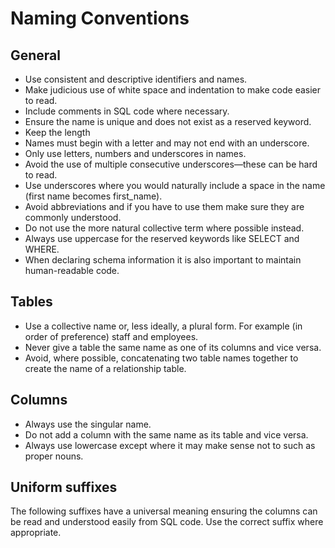 # Naming Conventions  

## General

* Use consistent and descriptive identifiers and names.  
* Make judicious use of white space and indentation to make code easier to read.  
* Include comments in SQL code where necessary.  
* Ensure the name is unique and does not exist as a reserved keyword.  
* Keep the length  
* Names must begin with a letter and may not end with an underscore.  
* Only use letters, numbers and underscores in names.  
* Avoid the use of multiple consecutive underscores—these can be hard to read.  
* Use underscores where you would naturally include a space in the name (first name becomes first_name).  
* Avoid abbreviations and if you have to use them make sure they are commonly understood.  
* Do not use the more natural collective term where possible instead.  
* Always use uppercase for the reserved keywords like SELECT and WHERE.  
* When declaring schema information it is also important to maintain human-readable code.  

## Tables  

* Use a collective name or, less ideally, a plural form. For example (in order of preference) staff and employees.  
* Never give a table the same name as one of its columns and vice versa.  
* Avoid, where possible, concatenating two table names together to create the name of a relationship table.  

## Columns  

* Always use the singular name.  
* Do not add a column with the same name as its table and vice versa.  
* Always use lowercase except where it may make sense not to such as proper nouns.

## Uniform suffixes  

The following suffixes have a universal meaning ensuring the columns can be read and understood easily from SQL code. Use the correct suffix where appropriate.




